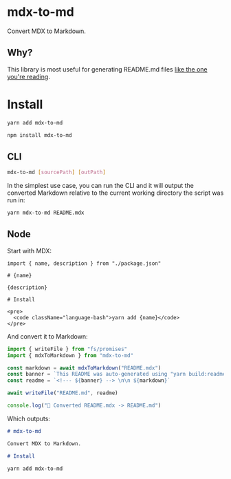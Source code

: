 <!--- This markdown file was auto-generated from "src/README.mdx" -->

# mdx-to-md

Convert MDX to Markdown. 

## Why?

This library is most useful for generating README.md files [like the one you're reading](/packages/mdx-to-md/src/README.mdx).

# Install

```bash
yarn add mdx-to-md
```

```bash
npm install mdx-to-md
```

## CLI

```bash
mdx-to-md [sourcePath] [outPath]

```

In the simplest use case, you can run the CLI and it will output the converted Markdown relative to the current working directory the script was run in:

```bash
yarn mdx-to-md README.mdx

```

## Node

Start with MDX:

```mdx
import { name, description } from "./package.json"

# {name}

{description}

# Install

<pre>
  <code className="language-bash">yarn add {name}</code>
</pre>

```

And convert it to Markdown:

```ts
import { writeFile } from "fs/promises"
import { mdxToMarkdown } from "mdx-to-md"

const markdown = await mdxToMarkdown("README.mdx")
const banner = `This README was auto-generated using "yarn build:readme"`
const readme = `<!--- ${banner} --> \n\n ${markdown}`

await writeFile("README.md", readme)

console.log("📝 Converted README.mdx -> README.md")

```

Which outputs:

```md
# mdx-to-md

Convert MDX to Markdown.

# Install

yarn add mdx-to-md

```